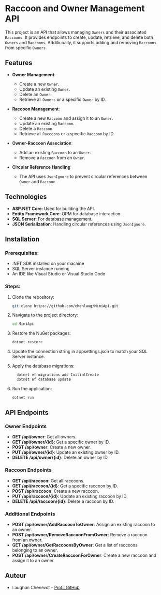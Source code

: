 # Raccoon and Owner Management API

This project is an API that allows managing `Owners` and their associated `Raccoons`. It provides endpoints to create, update, retrieve, and delete both `Owners` and `Raccoons`. Additionally, it supports adding and removing `Raccoons` from specific `Owners`.

## Features

- **Owner Management**:
  - Create a new `Owner`.
  - Update an existing `Owner`.
  - Delete an `Owner`.
  - Retrieve all `Owners` or a specific `Owner` by ID.

- **Raccoon Management**:
  - Create a new `Raccoon` and assign it to an `Owner`.
  - Update an existing `Raccoon`.
  - Delete a `Raccoon`.
  - Retrieve all `Raccoons` or a specific `Raccoon` by ID.

- **Owner-Raccoon Association**:
  - Add an existing `Raccoon` to an `Owner`.
  - Remove a `Raccoon` from an `Owner`.

- **Circular Reference Handling**:
  - The API uses `JsonIgnore` to prevent circular references between `Owner` and `Raccoon`.

## Technologies

- **ASP.NET Core**: Used for building the API.
- **Entity Framework Core**: ORM for database interaction.
- **SQL Server**: For database management.
- **JSON Serialization**: Handling circular references using `JsonIgnore`.

## Installation

### Prerequisites:
- .NET SDK installed on your machine
- SQL Server instance running
- An IDE like Visual Studio or Visual Studio Code

### Steps:

1. Clone the repository:

   ```bash
   git clone https://github.com/chenlaug/MiniApi.git

2. Navigate to the project directory:
   
    ```bash
   cd MiniApi
    
3. Restore the NuGet packages:
    ```bash
    dotnet restore
4. Update the connection string in appsettings.json to match your SQL Server instance.
5. Apply the database migrations:
    ```bash
      dotnet ef migrations add InitialCreate
      dotnet ef database update
6. Run the application:
     ```bash
     dotnet run
  
## API Endpoints

### Owner Endpoints

- **GET /api/owner**: Get all owners.
- **GET /api/owner/{id}**: Get a specific owner by ID.
- **POST /api/owner**: Create a new owner.
- **PUT /api/owner/{id}**: Update an existing owner by ID.
- **DELETE /api/owner/{id}**: Delete an owner by ID.

### Raccoon Endpoints

- **GET /api/raccoon**: Get all raccoons.
- **GET /api/raccoon/{id}**: Get a specific raccoon by ID.
- **POST /api/raccoon**: Create a new raccoon.
- **PUT /api/raccoon/{id}**: Update an existing raccoon by ID.
- **DELETE /api/raccoon/{id}**: Delete a raccoon by ID.

### Additional Endpoints

- **POST /api/owner/AddRaccoonToOwner**: Assign an existing raccoon to an owner.
- **POST /api/owner/RemoveRaccoonFromOwner**: Remove a raccoon from an owner.
- **GET /api/owner/GetRaccoonsByOwner**: Get a list of raccoons belonging to an owner.
- **POST /api/owner/CreateRaccoonForOwner**: Create a new raccoon and assign it to an owner.

## Auteur
- Laughan Chenevot - [Profil GitHub](https://github.com/chenlaug)
